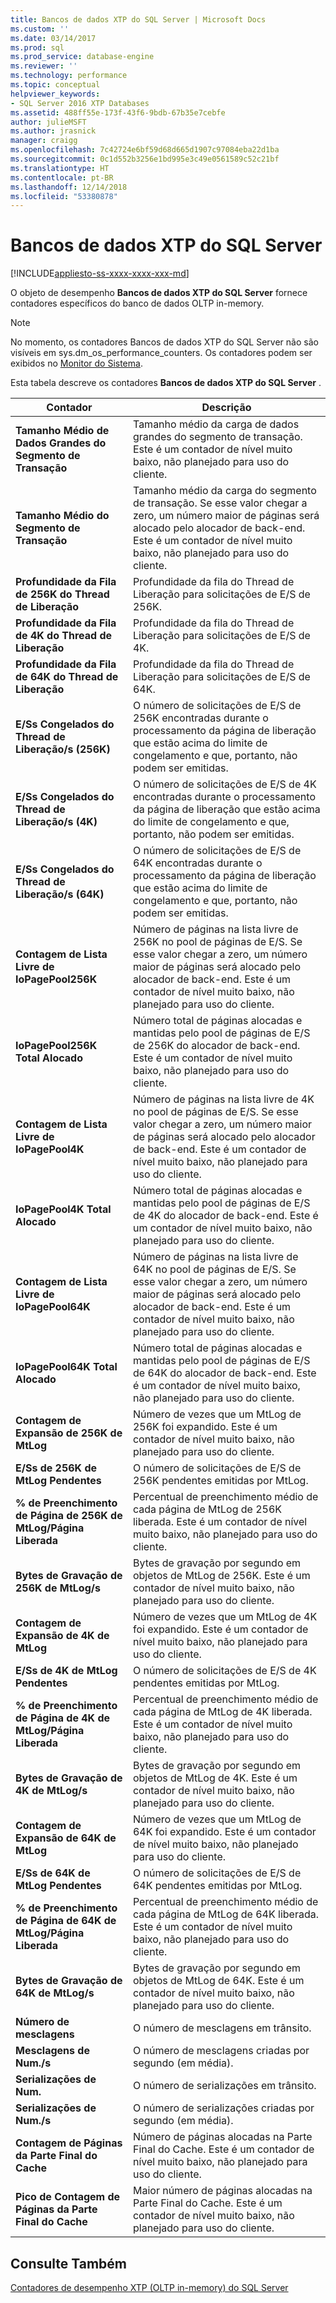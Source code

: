 ```yaml
---
title: Bancos de dados XTP do SQL Server | Microsoft Docs
ms.custom: ''
ms.date: 03/14/2017
ms.prod: sql
ms.prod_service: database-engine
ms.reviewer: ''
ms.technology: performance
ms.topic: conceptual
helpviewer_keywords:
- SQL Server 2016 XTP Databases
ms.assetid: 488ff55e-173f-43f6-9bdb-67b35e7cebfe
author: julieMSFT
ms.author: jrasnick
manager: craigg
ms.openlocfilehash: 7c42724e6bf59d68d665d1907c97084eba22d1ba
ms.sourcegitcommit: 0c1d552b3256e1bd995e3c49e0561589c52c21bf
ms.translationtype: HT
ms.contentlocale: pt-BR
ms.lasthandoff: 12/14/2018
ms.locfileid: "53380878"
---
```

# <a name="sql-server-xtp-databases"></a>Bancos de dados XTP do SQL Server
[!INCLUDE[appliesto-ss-xxxx-xxxx-xxx-md](../../includes/appliesto-ss-xxxx-xxxx-xxx-md.md)]

O objeto de desempenho **Bancos de dados XTP do SQL Server** fornece contadores específicos do banco de dados OLTP in-memory.

> [!NOTE]
>  No momento, os contadores Bancos de dados XTP do SQL Server não são visíveis em sys.dm_os_performance_counters.  Os contadores podem ser exibidos no [Monitor do Sistema](../../relational-databases/performance/start-system-monitor-windows.md).

Esta tabela descreve os contadores **Bancos de dados XTP do SQL Server** .

|Contador|Descrição| 
|-------------|-----------------|  
|**Tamanho Médio de Dados Grandes do Segmento de Transação**|Tamanho médio da carga de dados grandes do segmento de transação. Este é um contador de nível muito baixo, não planejado para uso do cliente.|
|**Tamanho Médio do Segmento de Transação**|Tamanho médio da carga do segmento de transação. Se esse valor chegar a zero, um número maior de páginas será alocado pelo alocador de back-end. Este é um contador de nível muito baixo, não planejado para uso do cliente.|
|**Profundidade da Fila de 256K do Thread de Liberação**|Profundidade da fila do Thread de Liberação para solicitações de E/S de 256K.|
|**Profundidade da Fila de 4K do Thread de Liberação**|Profundidade da fila do Thread de Liberação para solicitações de E/S de 4K.|
|**Profundidade da Fila de 64K do Thread de Liberação**|Profundidade da fila do Thread de Liberação para solicitações de E/S de 64K.|
|**E/Ss Congelados do Thread de Liberação/s (256K)**|O número de solicitações de E/S de 256K encontradas durante o processamento da página de liberação que estão acima do limite de congelamento e que, portanto, não podem ser emitidas.|
|**E/Ss Congelados do Thread de Liberação/s (4K)**|O número de solicitações de E/S de 4K encontradas durante o processamento da página de liberação que estão acima do limite de congelamento e que, portanto, não podem ser emitidas.|
|**E/Ss Congelados do Thread de Liberação/s (64K)**|O número de solicitações de E/S de 64K encontradas durante o processamento da página de liberação que estão acima do limite de congelamento e que, portanto, não podem ser emitidas.|
|**Contagem de Lista Livre de IoPagePool256K**|Número de páginas na lista livre de 256K no pool de páginas de E/S. Se esse valor chegar a zero, um número maior de páginas será alocado pelo alocador de back-end. Este é um contador de nível muito baixo, não planejado para uso do cliente.|
|**IoPagePool256K Total Alocado**|Número total de páginas alocadas e mantidas pelo pool de páginas de E/S de 256K do alocador de back-end. Este é um contador de nível muito baixo, não planejado para uso do cliente.|
|**Contagem de Lista Livre de IoPagePool4K**|Número de páginas na lista livre de 4K no pool de páginas de E/S. Se esse valor chegar a zero, um número maior de páginas será alocado pelo alocador de back-end. Este é um contador de nível muito baixo, não planejado para uso do cliente.|
|**IoPagePool4K Total Alocado**|Número total de páginas alocadas e mantidas pelo pool de páginas de E/S de 4K do alocador de back-end. Este é um contador de nível muito baixo, não planejado para uso do cliente.|
|**Contagem de Lista Livre de IoPagePool64K**|Número de páginas na lista livre de 64K no pool de páginas de E/S. Se esse valor chegar a zero, um número maior de páginas será alocado pelo alocador de back-end. Este é um contador de nível muito baixo, não planejado para uso do cliente.|
|**IoPagePool64K Total Alocado**|Número total de páginas alocadas e mantidas pelo pool de páginas de E/S de 64K do alocador de back-end. Este é um contador de nível muito baixo, não planejado para uso do cliente.|
|**Contagem de Expansão de 256K de MtLog**|Número de vezes que um MtLog de 256K foi expandido. Este é um contador de nível muito baixo, não planejado para uso do cliente.|
|**E/Ss de 256K de MtLog Pendentes**|O número de solicitações de E/S de 256K pendentes emitidas por MtLog.|
|**% de Preenchimento de Página de 256K de MtLog/Página Liberada**|Percentual de preenchimento médio de cada página de MtLog de 256K liberada. Este é um contador de nível muito baixo, não planejado para uso do cliente.|
|**Bytes de Gravação de 256K de MtLog/s**|Bytes de gravação por segundo em objetos de MtLog de 256K. Este é um contador de nível muito baixo, não planejado para uso do cliente.|
|**Contagem de Expansão de 4K de MtLog**|Número de vezes que um MtLog de 4K foi expandido. Este é um contador de nível muito baixo, não planejado para uso do cliente.|
|**E/Ss de 4K de MtLog Pendentes**|O número de solicitações de E/S de 4K pendentes emitidas por MtLog.|
|**% de Preenchimento de Página de 4K de MtLog/Página Liberada**|Percentual de preenchimento médio de cada página de MtLog de 4K liberada. Este é um contador de nível muito baixo, não planejado para uso do cliente.|
|**Bytes de Gravação de 4K de MtLog/s**|Bytes de gravação por segundo em objetos de MtLog de 4K. Este é um contador de nível muito baixo, não planejado para uso do cliente.|
|**Contagem de Expansão de 64K de MtLog**|Número de vezes que um MtLog de 64K foi expandido. Este é um contador de nível muito baixo, não planejado para uso do cliente.|
|**E/Ss de 64K de MtLog Pendentes**|O número de solicitações de E/S de 64K pendentes emitidas por MtLog.|
|**% de Preenchimento de Página de 64K de MtLog/Página Liberada**|Percentual de preenchimento médio de cada página de MtLog de 64K liberada. Este é um contador de nível muito baixo, não planejado para uso do cliente.|
|**Bytes de Gravação de 64K de MtLog/s**|Bytes de gravação por segundo em objetos de MtLog de 64K. Este é um contador de nível muito baixo, não planejado para uso do cliente.|
|**Número de mesclagens**|O número de mesclagens em trânsito.|
|**Mesclagens de Num./s**|O número de mesclagens criadas por segundo (em média).|
|**Serializações de Num.**|O número de serializações em trânsito.|
|**Serializações de Num./s**|O número de serializações criadas por segundo (em média).|
|**Contagem de Páginas da Parte Final do Cache**|Número de páginas alocadas na Parte Final do Cache. Este é um contador de nível muito baixo, não planejado para uso do cliente.|
|**Pico de Contagem de Páginas da Parte Final do Cache**|Maior número de páginas alocadas na Parte Final do Cache. Este é um contador de nível muito baixo, não planejado para uso do cliente.|


## <a name="see-also"></a>Consulte Também  
[Contadores de desempenho XTP &#40;OLTP in-memory&#41; do SQL Server](../../relational-databases/performance-monitor/sql-server-xtp-in-memory-oltp-performance-counters.md)
